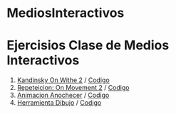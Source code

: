 # MediosInteractivos
# Ejercisios Clase de Medios Interactivos
1. [Kandinsky On Withe 2](https://cesarmelo32.github.io/MediosInteractivos/01/) / [Codigo](https://github.com/cesarMelo32/MediosInteractivos/blob/master/01/kandinsky_onWithe_02.js)
2. [Repeteicion: On Movement 2](https://cesarmelo32.github.io/MediosInteractivos/02/) / [Codigo](https://github.com/cesarMelo32/MediosInteractivos/blob/master/02/intento_07.js)
3. [Animacion Anochecer](https://cesarmelo32.github.io/MediosInteractivos/03/) / [Codigo](https://github.com/cesarMelo32/MediosInteractivos/blob/master/03/sketch_03_ANIMACION.js)
4. [Herramienta Dibujo](https://cesarmelo32.github.io/MediosInteractivos/herramienta_dibujo/) / [Codigo](https://github.com/cesarMelo32/MediosInteractivos/master/herramienta_dibujo/herramienta_dibujo.js)
